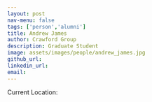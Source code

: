 ```yaml
---
layout: post
nav-menu: false
tags: ['person','alumni']
title: Andrew James 
author: Crawford Group
description: Graduate Student
image: assets/images/people/andrew_james.jpg
github_url: 
linkedin_url: 
email:  
---
```


Current Location: 
